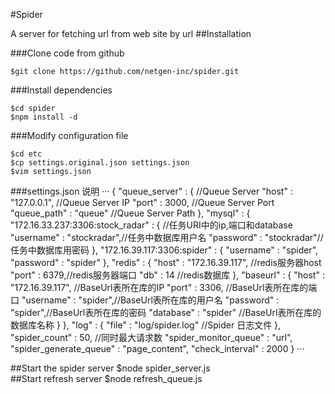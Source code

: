 

#Spider

A server for fetching url from web site by url
##Installation

###Clone code from github

    $git clone https://github.com/netgen-inc/spider.git

###Install dependencies

    $cd spider
    $npm install -d
    
###Modify configuration file

    $cd etc
    $cp settings.original.json settings.json
    $vim settings.json
    
###settings.json 说明
···
    {
      "queue_server" : { //Queue Server
        "host" : "127.0.0.1", //Queue Server IP
        "port" : 3000, //Queue Server Port
        "queue_path" : "queue" //Queue Server Path
      },
      "mysql" : {
        "172.16.33.237:3306:stock_radar" : { //任务URI中的ip,端口和database
          "username" : "stockradar",//任务中数据库用户名
          "password" : "stockradar"//任务中数据库用密码
        },
        "172.16.39.117:3306:spider" : {
          "username" : "spider",
          "password" : "spider"
        },
        "redis" : {
          "host" : "172.16.39.117",  //redis服务器host
          "port" : 6379,//redis服务器端口
          "db" : 14 //redis数据库
        },
        "baseurl" : {
          "host" : "172.16.39.117", //BaseUrl表所在库的IP
          "port" : 3306, //BaseUrl表所在库的端口 
          "username" : "spider",//BaseUrl表所在库的用户名
          "password" : "spider",//BaseUrl表所在库的密码
          "database" : "spider" //BaseUrl表所在库的数据库名称
        }
      },
      "log" : {
        "file" : "log/spider.log" //Spider 日志文件
      },
      "spider_count" : 50, //同时最大请求数
      "spider_monitor_queue" : "url",
      "spider_generate_queue" : "page_content",
      "check_interval" : 2000
    }
    ···


##Start the spider server
    $node spider_server.js  
##Start refresh server
    $node refresh_queue.js
